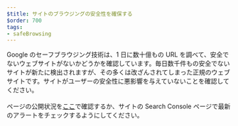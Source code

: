 ```yaml
---
$title: サイトのブラウジングの安全性を確保する
$order: 700
tags:
- safeBrowsing
---
```


Google のセーフブラウジング技術は、1 日に数十億もの URL を調べて、安全でないウェブサイトがないかどうかを確認しています。毎日数千件もの安全でないサイトが新たに検出されますが、その多くは改ざんされてしまった正規のウェブサイトです。サイトがユーザーの安全性に悪影響を与えていないことを確認してください。<br><br> ページの公開状況を[ここ](https://transparencyreport.google.com/safe-browsing/search?hl=en)で確認するか、サイトの Search Console ページで最新のアラートをチェックするようにしてください。

